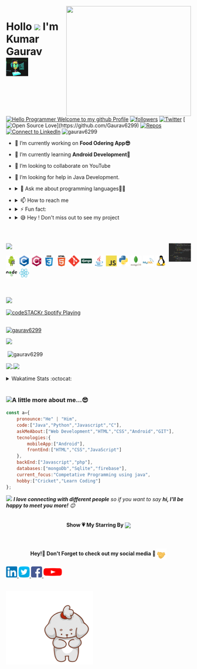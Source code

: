 <!-- [![MasterHead](https://media-exp1.licdn.com/dms/image/C4E16AQF-YdClTtUhMg/profile-displaybackgroundimage-shrink_350_1400/0?e=1609372800&v=beta&t=6E5tCS27PQAir7y2vnMPjAmQe85xrTOIVUQT1A72gC0)](https://github.com/Gaurav6299) -->

<img align="right" width="340px" height="300px" src="https://cdn.dribbble.com/users/1162077/screenshots/3848914/programmer.gif" />

<!-- <img align="right" width="330px" src="https://cdn.dribbble.com/users/2646423/screenshots/5507196/computer.gif"/> -->
<h1 align="left">Hollo <img src="https://media.giphy.com/media/hvRJCLFzcasrR4ia7z/giphy.gif" width="25px"> I'm Kumar Gaurav <img src="https://raw.githubusercontent.com/Gaurav6299/Gaurav6299/master/profile%20generate/tunny.gif" width="60px" height="50px"></h1>

<!-- <-> -->
[![Hello Programmer Welcome to my github Profile](https://img.shields.io/badge/Hello,%20Coder!-Welcome-orange?style=flat&logo=github)](https://github.com/Gaurav6299) [![followers](https://img.shields.io/github/followers/Gaurav6299?style=social)](https://github.com/Gaurav6299?tab=followers) [![Twitter](https://img.shields.io/twitter/url?style=social&url=https%3A%2F%2Ftwitter.com)](https://twitter.com/kumarga77116666) [![Open Source Love](https://badges.frapsoft.com/os/v2/open-source.svg?:heart:)](https://github.com/Gaurav6299)
[![Repos](https://badges.pufler.dev/repos/Gaurav6299)](https://github.com/Gaurav6299?tab=repositories) [![Connect to LinkedIn](https://img.shields.io/badge/-linkedin?label=linkedin&logo=linkedin&style=social)](https://www.linkedin.com/in/kumar-gaurav-bb976b1a5/)
<img src="https://komarev.com/ghpvc/?username=gaurav6299&label=Profile%20views&color=0e75b6&style=flat" alt="gaurav6299" />
<br>

- 🔭 I’m currently working on **Food Odering App😎**
- 🌱 I’m currently learning **Android Development🤩**
- 👯 I’m looking to collaborate on YouTube
- 🤔 I’m looking for help in Java Development.

- <details><summary>💬 Ask me about programming languages👩‍💻</summary><a href="https://web.whatsapp.com"><img align="center"  width="40px"target="blank" src="https://raw.githubusercontent.com/Gaurav6299/Gaurav6299/master/profile%20generate/what.jpg"></a></details>

<!-- - 😄 Pronouns:My pronouncing capability is very good. -->

- <details> <summary>📫 How to reach me </summary><a href="kumargaurav6299@gmail.com"><img align="center" target="black" src="https://raw.githubusercontent.com/Gaurav6299/Gaurav6299/master/profile%20generate/mail.jpg" width="30px" margin-left="20px"> <a href="https://www.linkedin.com/in/kumar-gaurav-bb976b1a5/"><img align="center" target="black" width="25px" margin-left="20px" src="https://raw.githubusercontent.com/Gaurav6299/Gaurav6299/master/profile%20generate/link.jpg"></a></a></details>

- <details> <summary>⚡ Fun fact:</summary><img align="center" width="60px" src="https://raw.githubusercontent.com/Gaurav6299/Gaurav6299/master/profile%20generate/fun.gif"> </details>

- <details><summary>😅 Hey ! Don't miss out to see my project</summary><a href="https://github.com/Gaurav6299/AndroidProject"><img align="center" margin-left="20px" src="https://raw.githubusercontent.com/Gaurav6299/Gaurav6299/master/profile%20generate/android.png" width="60px"></a><a href="https://github.com/Gaurav6299/jarvis12/blob/master/jarvis.py"><img align="center" margin-left="20px" src="https://raw.githubusercontent.com/Gaurav6299/Gaurav6299/master/profile%20generate/python.jpg" width="60px" height="50px"></a><a href="https://github.com/Gaurav6299/Clock"><img align="center" src="https://raw.githubusercontent.com/Gaurav6299/Gaurav6299/master/profile%20generate/javascript.png" width="60px" height="50px" margin-left="20px"></a><a href="https://gaurav6299.github.io/Ecommerce/"><img align="center" src="https://raw.githubusercontent.com/Gaurav6299/Gaurav6299/master/profile%20generate/html5.jpg" height="50px"></a></details>

<br><br>

<!-- <img align="center" src="https://wakatime.com/share/@7f6a706d-90eb-443f-b593-0a9c014341a7/963d655a-2812-44b9-9aaf-c5cffe1ae4ef.svg"/> -->


<img align="right" src="https://raw.githubusercontent.com/Gaurav6299/Gaurav6299/master/profile%20generate/code.gif" width="60px" height="50px" />
<img src="https://img.shields.io/badge/Languages%20And%20Tools-📚-orange?style=for-the-badge&logo=gaurav"/>


<p align="left"><img src="https://raw.githubusercontent.com/Gaurav6299/Gaurav6299/master/profile%20generate/android.png" alt="android"  height="30px" width="30px" /> <img  src="https://raw.githubusercontent.com/Gaurav6299/Gaurav6299/master/profile%20generate/c-original.svg" alt="C" width="30px" height="30px"/> <img src="https://raw.githubusercontent.com/Gaurav6299/Gaurav6299/master/profile%20generate/cplusplus-original.svg" alt="c++" width="30px" height="30px"/> <img src="https://raw.githubusercontent.com/Gaurav6299/Gaurav6299/master/profile%20generate/css3.svg" alt="css"  height="30px" width="30px"/> <img alt="mraquee" src="https://raw.githubusercontent.com/Gaurav6299/Gaurav6299/master/profile%20generate/html5-original-wordmark.svg" width="30px" height="30px"/>  <img  src="https://raw.githubusercontent.com/Gaurav6299/Gaurav6299/master/profile%20generate/git-scm-icon.svg" alt="git" width="30px" height="30px"/> <img alt="django" src="https://raw.githubusercontent.com/Gaurav6299/Gaurav6299/master/profile%20generate/django-original.svg" width="30px" height="30px"/> <img alt="java" src="https://raw.githubusercontent.com/Gaurav6299/Gaurav6299/master/profile%20generate/java-original.svg" width="30px" height="30px"/> 
<img alt="javascript" src="https://raw.githubusercontent.com/Gaurav6299/Gaurav6299/master/profile%20generate/javascript-original.svg" width="30px" height="30px"/>
<img  alt="python" src="https://raw.githubusercontent.com/Gaurav6299/gaurav6299/master/profile%20generate/python-original.svg" width="30px" height="30px"/> <img alt="mongo" src="https://raw.githubusercontent.com/Gaurav6299/Gaurav6299/master/profile%20generate/mongodb-original-wordmark.svg" width="30px" height="30px"/> <img alt="mysql" src="https://raw.githubusercontent.com/Gaurav6299/Gaurav6299/master/profile%20generate/mysql-original-wordmark.svg" width="30px" height="30px"/> <img alt="mraquee" src="https://raw.githubusercontent.com/Gaurav6299/Gaurav6299/master/profile%20generate/linux-original.svg" width="30px" height="30px"/> <img alt="mraquee" src="https://raw.githubusercontent.com/Gaurav6299/Gaurav6299/master/profile%20generate/nodejs.svg" width="30px" height="30px"/> <img alt="mraquee" src="https://raw.githubusercontent.com/Gaurav6299/Gaurav6299/master/profile%20generate/react-logo.svg" width="30px" height="30px"/>
</p>
<br><br>

<img src="https://img.shields.io/badge/Spotify%20Playing-🎧-blue?style=for-the-badge&logo=gaurav"/>
<br>

[<img src="https://now-playing-codestackr.vercel.app/api/spotify-playing" alt="codeSTACKr Spotify Playing" width="350" />](https://giphy.com/gifs/headphones-spongebob-squarepants-tqfS3mgQU28ko)
<br><br>


<!---All Github Status Trophies-->
<p align="left"> <a href="https://github.com/ryo-ma/github-profile-trophy"><img src="https://github-profile-trophy.vercel.app/?username=gaurav6299" alt="gaurav6299" /></a> </p>

<!-- Here is all about my github stats,what i have achieved in the last one to two month -->
<img src="https://img.shields.io/badge/Kumar%20Gaurav'%20Github%20Stats-🙂-orange?style=for-the-badge&logo=gaurav"/>

<p>&nbsp;<img align="center" src="https://github-readme-stats.vercel.app/api?username=gaurav6299&show_icons=true&hide_border=true&show_owner=true&title_color=FFFF00&theme=material-palenight&layout=compact&locale=en" alt="gaurav6299" /></p>

<a href="https://github.com/Gaurav6299/paymentgateway">
<img align="center" src="https://github-readme-stats.vercel.app/api/top-langs/?username=Gaurav6299&layout=compact&theme=material-palenight"/>
</a>

<a href="https://github.com/Gaurav6299/paymentgateway">
<img align="center" src="https://github-readme-stats.vercel.app/api/pin/?username=Gaurav6299&repo=paymentgateway&theme=material-palenight"/>
</a>
<br>
<br>

<details><summary>Wakatime Stats :octocat:</summary>
<a href="https://wakatime.com"><img src="https://wakatime.com/share/@7f6a706d-90eb-443f-b593-0a9c014341a7/5aaa482c-1dbe-48b8-a18a-626685a57a2d.png" /></a>
</details>
<br>

<h3><img src="https://media.giphy.com/media/VgCDAzcKvsR6OM0uWg/giphy.gif" width="50">A little more about me...😎</h3>

```javascript
const a={
    pronounce:"He" | "Him",
    code:["Java","Python","Javascript","C"],
    askMeAbout:["Web Development","HTML","CSS","Android","GIT"],
    tecnologies:{
        mobileApp:["Android"],
        frontEnd:["HTML","CSS","JavaScript"]
    },
    backEnd:["Javascript","php"],
    databases:["mongoDb","Sqlite","firebase"],
    current_focus:"Competative Programming using java",
    hobby:["Cricket","Learn Coding"]
};
```
<img src="https://media.giphy.com/media/LnQjpWaON8nhr21vNW/giphy.gif" width="60"> <em><b>I love connecting with different people</b> so if you want to say <b>hi, I'll be happy to meet you more!</b> 😊</em><br><br>

<h4 align="center">Show 💗 My Starring By <a href="https://github.com/Gaurav6299?tab=repositories"><img align="center" height="22px" src="https://img.shields.io/badge/Repos!-😎-orange?style=for-the-badge&logo=gaurav"/></a></h4><br>

<h4 align="center">Hey!👋 Don't Forget to check out my social media 🙂<img align="center" src="https://raw.githubusercontent.com/Gaurav6299/Gaurav6299/master/profile%20generate/tenor.gif" height="30px" width="30px" /></h4>

<a href="https://www.linkedin.com/in/kumar-gaurav-bb976b1a5/">
<img  src="https://raw.githubusercontent.com/Gaurav6299/Gaurav6299/master/profile%20generate/linkedin.svg" width="30px" height="30px"/>
</a>   

<a href="https://twitter.com/kumarga77116666">
<img  src="https://raw.githubusercontent.com/Gaurav6299/Gaurav6299/master/profile%20generate/twitter.svg" width="30px" height="30px"/>
</a>    

<a href="https://www.facebook.com/profile.php?id=100037267546579">
<img  src="https://raw.githubusercontent.com/Gaurav6299/Gaurav6299/master/profile%20generate/facebook.svg" width="30px" height="30px"/>
</a>  

<a href="https://www.youtube.com/channel/UCvjgKq8PqMXJVGyKVtaopkw">
<img  src="https://raw.githubusercontent.com/Gaurav6299/Gaurav6299/master/profile%20generate/youtube.svg" width="50px" height="30px"/>
</a><br><br><br>

<img align="center" alt="thanks" src="https://raw.githubusercontent.com/Gaurav6299/Gaurav6299/master/profile%20generate/visit.gif" height="200px"/>
